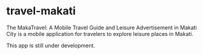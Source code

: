 # travel-makati

The MakaTravel: A Mobile Travel Guide and Leisure Advertisement in Makati City 
is a mobile application for travelers to explore leisure places in Makati.

This app is still under development.
